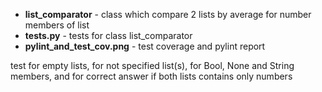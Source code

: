 * **list_comparator** - class which compare 2 lists by average for number members of list   
* **tests.py** - tests for class list_comparator  
* **pylint_and_test_cov.png** - test coverage and pylint report   


test for empty lists, for not specified list(s), for Bool, None and String members, and for correct answer if both lists contains only numbers  
